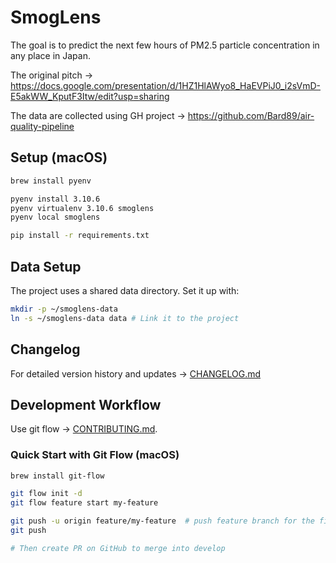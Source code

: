 # SmogLens

The goal is to predict the next few hours of PM2.5 particle concentration in any place in Japan.

The original pitch -> https://docs.google.com/presentation/d/1HZ1HlAWyo8_HaEVPiJ0_i2sVmD-E5akWW_KputF3Itw/edit?usp=sharing

The data are collected using GH project -> https://github.com/Bard89/air-quality-pipeline

## Setup (macOS)

```bash
brew install pyenv

pyenv install 3.10.6
pyenv virtualenv 3.10.6 smoglens
pyenv local smoglens

pip install -r requirements.txt
```

## Data Setup

The project uses a shared data directory. Set it up with:

```bash
mkdir -p ~/smoglens-data
ln -s ~/smoglens-data data # Link it to the project
```

## Changelog

For detailed version history and updates -> [CHANGELOG.md](CHANGELOG.md)

## Development Workflow
Use git flow -> [CONTRIBUTING.md](CONTRIBUTING.md). 

### Quick Start with Git Flow (macOS)

```bash
brew install git-flow

git flow init -d
git flow feature start my-feature

git push -u origin feature/my-feature  # push feature branch for the first time (-u sets upstream tracking)
git push

# Then create PR on GitHub to merge into develop
```
